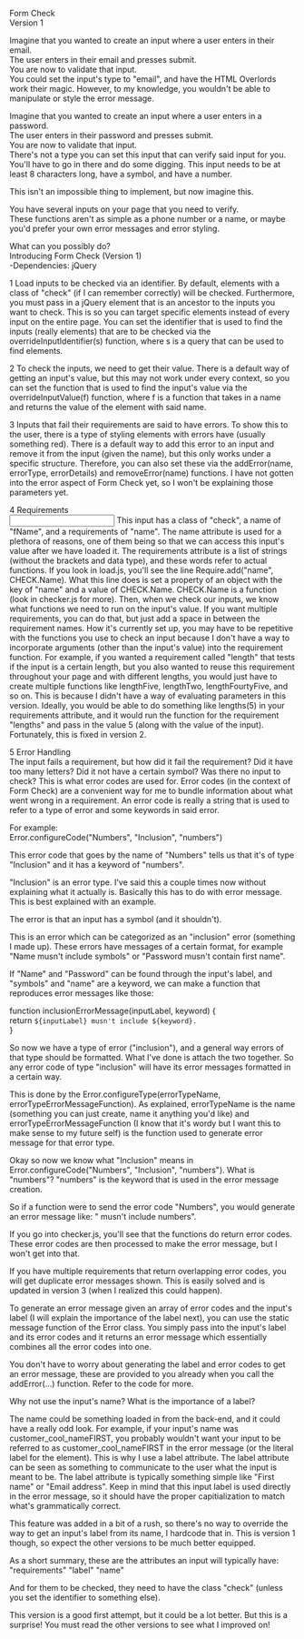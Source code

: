 Form Check<br>
Version 1<br>

Imagine that you wanted to create an input where a user enters in their email.<br>
The user enters in their email and presses submit.<br>
You are now to validate that input.<br>
You could set the input's type to "email", and have the HTML Overlords work their magic.
However, to my knowledge, you wouldn't be able to manipulate or style the error message.<br>

Imagine that you wanted to create an input where a user enters in a password.<br>
The user enters in their password and presses submit.<br>
You are now to validate that input.<br>
There's not a type you can set this input that can verify said input for you.<br>
You'll have to go in there and do some digging. This input needs to be at least
8 characters long, have a symbol, and have a number.<br>

This isn't an impossible thing to implement, but now imagine this.<br>

You have several inputs on your page that you need to verify.<br>These functions aren't as
simple as a phone number or a name, or maybe you'd prefer your own error messages and error styling.<br>

What can you possibly do?<br>
Introducing Form Check (Version 1)<br>
  -Dependencies: jQuery<br>
  
1 Load inputs to be checked via an identifier. By default, elements with a class of "check" (if I can remember correctly) will be checked. Furthermore, you must pass in a jQuery element that is an ancestor to the inputs you want to check. This is so you can target specific elements instead of every input on the entire page. You can set the identifier that is used to find the inputs (really elements) that are to be checked via the overrideInputIdentifier(s) function, where s is a query that can be used to find elements.

2 To check the inputs, we need to get their value. There is a default way of getting an input's value, but this may not work under every context, so you can set the function that is used to find the input's value via the overrideInputValue(f) function, where f is a function that takes in a name and returns the value of the element with said name.

3 Inputs that fail their requirements are said to have errors. To show this to the user, there is a type of styling elements with errors have (usually something red). There is a default way to add this error to an input and remove it from the input (given the name), but this only works under a specific structure. Therefore, you can also set these via the addError(name, errorType, errorDetails) and removeError(name) functions. I have not gotten into the error aspect of Form Check yet, so I won't be explaining those parameters yet.

4 Requirements<br>
<input class="check" name="fName" requirements="name">
This input has a class of "check", a name of "fName", and a requirements of "name".
The name attribute is used for a plethora of reasons, one of them being so that we can access this input's
value after we have loaded it. 
The requirements attribute is a list of strings (without the brackets and data type), and these words refer to actual functions. If you look in load.js, you'll see the line Require.add("name", CHECK.Name). What this line does is set a property of an object with the key of "name" and a value of CHECK.Name. CHECK.Name is a function (look in checker.js for more). 
Then, when we check our inputs, we know what functions we need to run on the input's value.
If you want multiple requirements, you can do that, but just add a space in between the requirement names.
How it's currently set up, you may have to be repetitive with the functions you use to check an input because I don't have a way to incorporate arguments (other than the input's value) into the requirement function.
For example, if you wanted a requirement called "length" that tests if the input is a certain length, but you also wanted to reuse this requirement throughout your page and with different lengths, you would just have to create multiple functions like lengthFive, lengthTwo, lengthFourtyFive, and so on. This is because I didn't have a way of evaluating parameters in this version. Ideally, you would be able to do something like lengths(5) in your requirements attribute, and it would run the function for the requirement "lengths" and pass in the value 5 (along with the value of the input).
Fortunately, this is fixed in version 2.

5 Error Handling<br>
The input fails a requirement, but how did it fail the requirement? Did it have too many letters? Did it not have a certain symbol? Was there no input to check? This is what error codes are used for. Error codes (in the context of Form Check) are a convenient way for me to bundle information about what went wrong in a requirement. An error code is really a string that is used to refer to a type of error and some keywords in said error.

For example:<br>
Error.configureCode("Numbers", "Inclusion", "numbers")<br>

This error code that goes by the name of "Numbers" tells us that it's of type "Inclusion" and it has a keyword of "numbers". <br>

"Inclusion" is an error type. I've said this a couple times now without explaining what it actually is. Basically this has to do with error message. This is best explained with an example.<br>

The error is that an input has a symbol (and it shouldn't).<br>

This is an error which can be categorized as an "inclusion" error (something I made up). These errors have messages of a certain format, for example "Name musn't include symbols" or "Password musn't contain first name".<br>

If "Name" and "Password" can be found through the input's label, and "symbols" and "name" are a keyword, we can make a function that reproduces error messages like those:<br>

function inclusionErrorMessage(inputLabel, keyword) {<br>
	return `${inputLabel} musn't include ${keyword}.`<br>
}<br>

So now we have a type of error ("inclusion"), and a general way errors of that type should be formatted. What I've done is attach the two together. So any error code of type "inclusion" will have its error messages formatted in a certain way.<br>

This is done by the Error.configureType(errorTypeName, errorTypeErrorMessageFunction). As explained, errorTypeName is the name (something you can just create, name it anything you'd like) and errorTypeErrorMessageFunction (I know that it's wordy but I want this to make sense to my future self) is the function used to generate error message for that error type.<br>

Okay so now we know what "Inclusion" means in Error.configureCode("Numbers", "Inclusion", "numbers"). What is "numbers"? "numbers" is the keyword that is used in the error message creation.<br>

So if a function were to send the error code "Numbers", you would generate an error message like: "<inputLabel> musn't include numbers".<br>

If you go into checker.js, you'll see that the functions do return error codes. These error codes are then processed to make the error message, but I won't get into that.<br>

If you have multiple requirements that return overlapping error codes, you will get duplicate error messages shown. This is easily solved and is updated in version 3 (when I realized this could happen).<br>

To generate an error message given an array of error codes and the input's label (I will explain the importance of the label next), you can use the static message function of the Error class. You simply pass into the input's label and its error codes and it returns an error message which essentially combines all the error codes into one.<br>

You don't have to worry about generating the label and error codes to get an error message, these are provided to you already when you call the addError(...) function. Refer to the code for more.<br>

Why not use the input's name? What is the importance of a label?<br>

The name could be something loaded in from the back-end, and it could have a really odd look. For example, if your input's name was customer_cool_nameFIRST, you probably wouldn't want your input to be referred to as customer_cool_nameFIRST in the error message (or the literal label for the element). This is why I use a label attribute. The label attribute can be seen as something to communicate to the user what the input is meant to be. The label attribute is typically something simple like "First name" or "Email address". Keep in mind that this input label is used directly in the error message, so it should have the proper capitialization to match what's grammatically correct.<br>

This feature was added in a bit of a rush, so there's no way to override the way to get an input's label from its name, I hardcode that in. This is version 1 though, so expect the other versions to be much better equipped.<br>

As a short summary, these are the attributes an input will typically have:
	"requirements"
	"label"
	"name"

And for them to be checked, they need to have the class "check" (unless you set the identifier to something else).

This version is a good first attempt, but it could be a lot better. But this is a surprise! You must read the other versions to see what I improved on!
